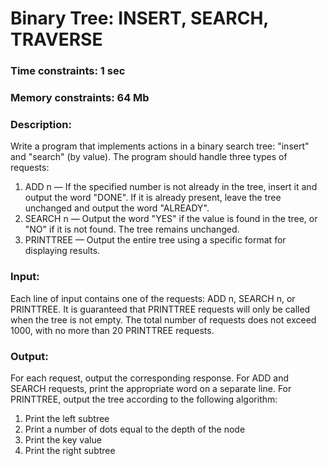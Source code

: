# Binary Tree: INSERT, SEARCH, TRAVERSE

### Time constraints: 1 sec
### Memory constraints: 64 Mb

### Description:
Write a program that implements actions in a binary search tree: "insert" and "search" (by value). The program should handle three types of requests:
1. ADD n — If the specified number is not already in the tree, insert it and output the word "DONE". If it is already present, leave the tree unchanged and output the word "ALREADY".
2. SEARCH n — Output the word "YES" if the value is found in the tree, or "NO" if it is not found. The tree remains unchanged.
3. PRINTTREE — Output the entire tree using a specific format for displaying results.

### Input:
Each line of input contains one of the requests: ADD n, SEARCH n, or PRINTTREE. It is guaranteed that PRINTTREE requests will only be called when the tree is not empty. The total number of requests does not exceed 1000, with no more than 20 PRINTTREE requests.

### Output:
For each request, output the corresponding response. For ADD and SEARCH requests, print the appropriate word on a separate line. For PRINTTREE, output the tree according to the following algorithm:
1. Print the left subtree
2. Print a number of dots equal to the depth of the node
3. Print the key value
4. Print the right subtree
